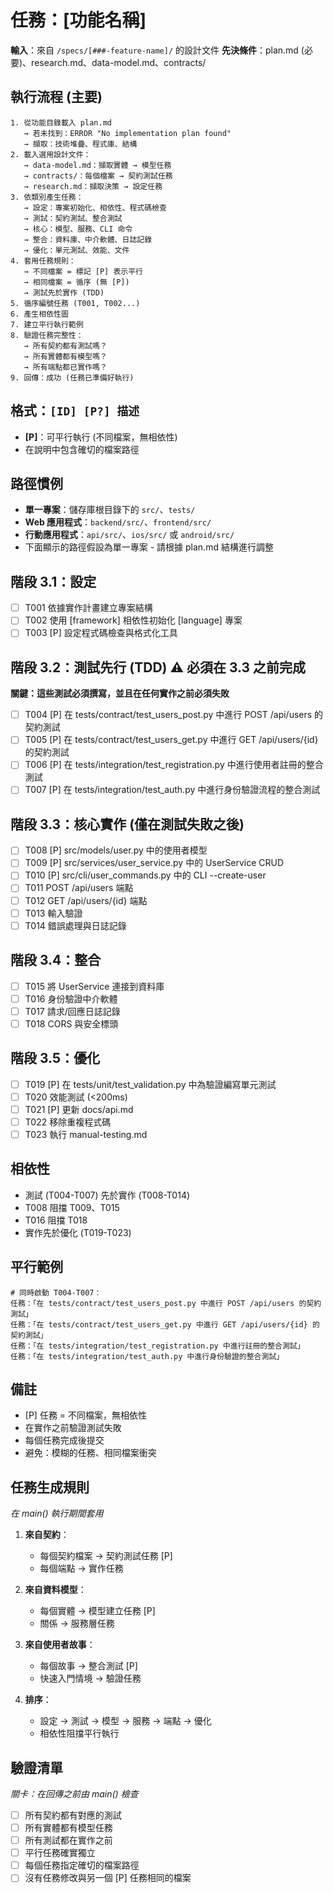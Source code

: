 # 任務：[功能名稱]

**輸入**：來自 `/specs/[###-feature-name]/` 的設計文件
**先決條件**：plan.md (必要)、research.md、data-model.md、contracts/

## 執行流程 (主要)
```
1. 從功能目錄載入 plan.md
   → 若未找到：ERROR "No implementation plan found"
   → 擷取：技術堆疊、程式庫、結構
2. 載入選用設計文件：
   → data-model.md：擷取實體 → 模型任務
   → contracts/：每個檔案 → 契約測試任務
   → research.md：擷取決策 → 設定任務
3. 依類別產生任務：
   → 設定：專案初始化、相依性、程式碼檢查
   → 測試：契約測試、整合測試
   → 核心：模型、服務、CLI 命令
   → 整合：資料庫、中介軟體、日誌記錄
   → 優化：單元測試、效能、文件
4. 套用任務規則：
   → 不同檔案 = 標記 [P] 表示平行
   → 相同檔案 = 循序 (無 [P])
   → 測試先於實作 (TDD)
5. 循序編號任務 (T001, T002...)
6. 產生相依性圖
7. 建立平行執行範例
8. 驗證任務完整性：
   → 所有契約都有測試嗎？
   → 所有實體都有模型嗎？
   → 所有端點都已實作嗎？
9. 回傳：成功 (任務已準備好執行)
```

## 格式：`[ID] [P?] 描述`
- **[P]**：可平行執行 (不同檔案，無相依性)
- 在說明中包含確切的檔案路徑

## 路徑慣例
- **單一專案**：儲存庫根目錄下的 `src/`、`tests/`
- **Web 應用程式**：`backend/src/`、`frontend/src/`
- **行動應用程式**：`api/src/`、`ios/src/` 或 `android/src/`
- 下面顯示的路徑假設為單一專案 - 請根據 plan.md 結構進行調整

## 階段 3.1：設定
- [ ] T001 依據實作計畫建立專案結構
- [ ] T002 使用 [framework] 相依性初始化 [language] 專案
- [ ] T003 [P] 設定程式碼檢查與格式化工具

## 階段 3.2：測試先行 (TDD) ⚠️ 必須在 3.3 之前完成
**關鍵：這些測試必須撰寫，並且在任何實作之前必須失敗**
- [ ] T004 [P] 在 tests/contract/test_users_post.py 中進行 POST /api/users 的契約測試
- [ ] T005 [P] 在 tests/contract/test_users_get.py 中進行 GET /api/users/{id} 的契約測試
- [ ] T006 [P] 在 tests/integration/test_registration.py 中進行使用者註冊的整合測試
- [ ] T007 [P] 在 tests/integration/test_auth.py 中進行身份驗證流程的整合測試

## 階段 3.3：核心實作 (僅在測試失敗之後)
- [ ] T008 [P] src/models/user.py 中的使用者模型
- [ ] T009 [P] src/services/user_service.py 中的 UserService CRUD
- [ ] T010 [P] src/cli/user_commands.py 中的 CLI --create-user
- [ ] T011 POST /api/users 端點
- [ ] T012 GET /api/users/{id} 端點
- [ ] T013 輸入驗證
- [ ] T014 錯誤處理與日誌記錄

## 階段 3.4：整合
- [ ] T015 將 UserService 連接到資料庫
- [ ] T016 身份驗證中介軟體
- [ ] T017 請求/回應日誌記錄
- [ ] T018 CORS 與安全標頭

## 階段 3.5：優化
- [ ] T019 [P] 在 tests/unit/test_validation.py 中為驗證編寫單元測試
- [ ] T020 效能測試 (<200ms)
- [ ] T021 [P] 更新 docs/api.md
- [ ] T022 移除重複程式碼
- [ ] T023 執行 manual-testing.md

## 相依性
- 測試 (T004-T007) 先於實作 (T008-T014)
- T008 阻擋 T009、T015
- T016 阻擋 T018
- 實作先於優化 (T019-T023)

## 平行範例
```
# 同時啟動 T004-T007：
任務：「在 tests/contract/test_users_post.py 中進行 POST /api/users 的契約測試」
任務：「在 tests/contract/test_users_get.py 中進行 GET /api/users/{id} 的契約測試」
任務：「在 tests/integration/test_registration.py 中進行註冊的整合測試」
任務：「在 tests/integration/test_auth.py 中進行身份驗證的整合測試」
```

## 備註
- [P] 任務 = 不同檔案，無相依性
- 在實作之前驗證測試失敗
- 每個任務完成後提交
- 避免：模糊的任務、相同檔案衝突

## 任務生成規則
*在 main() 執行期間套用*

1. **來自契約**：
   - 每個契約檔案 → 契約測試任務 [P]
   - 每個端點 → 實作任務
   
2. **來自資料模型**：
   - 每個實體 → 模型建立任務 [P]
   - 關係 → 服務層任務
   
3. **來自使用者故事**：
   - 每個故事 → 整合測試 [P]
   - 快速入門情境 → 驗證任務

4. **排序**：
   - 設定 → 測試 → 模型 → 服務 → 端點 → 優化
   - 相依性阻擋平行執行

## 驗證清單
*關卡：在回傳之前由 main() 檢查*

- [ ] 所有契約都有對應的測試
- [ ] 所有實體都有模型任務
- [ ] 所有測試都在實作之前
- [ ] 平行任務確實獨立
- [ ] 每個任務指定確切的檔案路徑
- [ ] 沒有任務修改與另一個 [P] 任務相同的檔案